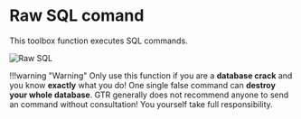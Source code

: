 # Raw SQL comand

This toolbox function executes SQL commands.


![Raw SQL](images/Raw_SQL.png)

!!!warning "Warning"
    Only use this function if you are a **database crack** and you know **exactly** what you do! One single false command can **destroy your whole database**. 
    GTR generally does not recommend anyone to send an command without consultation! You yourself take full responsibility.
